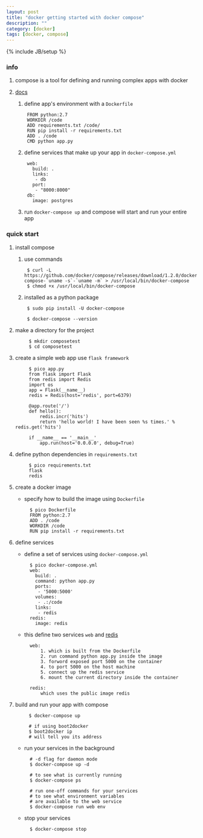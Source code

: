 ```yaml
---
layout: post
title: "docker getting started with docker compose"
description: ""
category: [docker]
tags: [docker, compose]
---
```

{% include JB/setup %}


### info

1. compose is a tool for defining and running complex apps with docker

1. [docs](http://docs.docker.com/compose/)

    1. define app's environment with a `Dockerfile`

            FROM python:2.7
            WORKDIR /code
            ADD requirements.txt /code/
            RUN pip install -r requirements.txt
            ADD . /code
            CMD python app.py

    1. define services that make up your app in `docker-compose.yml`

            web:
              build: .
              links:
               - db
              port:
               - "8000:8000"
            db:
              image: postgres

    1. run `docker-compose up` and compose will start and run your entire app

### quick start

1. install compose

    1. use commands

            $ curl -L https://github.com/docker/compose/releases/download/1.2.0/docker-compose-`uname -s`-`uname -m` > /usr/local/bin/docker-compose
            $ chmod +x /usr/local/bin/docker-compose

    1. installed as a python package

            $ sudo pip install -U docker-compose

            $ docker-compose --version

1. make a directory for the project

            $ mkdir composetest
            $ cd composetest

1. create a simple web app use `flask framework`

            $ pico app.py
            from flask import Flask
            from redis import Redis
            import os
            app = Flask(__name__)
            redis = Redis(host='redis', port=6379)

            @app.route('/')
            def hello():
                redis.incr('hits')
                return 'hello world! I have been seen %s times.' % redis.get('hits')

            if __name__ == '__main__'
                app.run(host='0.0.0.0', debug=True)

1. define python dependencies in `requirements.txt`

            $ pico requirements.txt
            flask
            redis

1. create a docker image

    * specify how to build the image using `Dockerfile`

            $ pico Dockerfile
            FROM python:2.7
            ADD . /code
            WORKDIR /code
            RUN pip install -r requirements.txt

1. define services

    * define a set of services using `docker-compose.yml`

            $ pico docker-compose.yml
            web:
              build: .
              command: python app.py
              ports:
               - '5000:5000'
              volumes:
               - .:/code
              links:
               - redis
            redis:
              image: redis

    * this define two services `web` and [redis](https://registry.hub.docker.com/_/redis/)

            web:
                1. which is built from the Dockerfile
                2. run command python app.py inside the image
                3. forword exposed port 5000 on the container
                4. to port 5000 on the host machine
                5. connect up the redis service
                6. mount the current directory inside the container

            redis:
                which uses the public image redis

1. build and run your app with compose

            $ docker-compose up

            # if using boot2docker
            $ boot2docker ip
            # will tell you its address

    * run your services in the background

            # -d flag for daemon mode
            $ docker-compose up -d

            # to see what is currently running
            $ docker-compose ps

            # run one-off commands for your services
            # to see what environment variables
            # are available to the web service
            $ docker-compose run web env

    * stop your services

            $ docker-compose stop